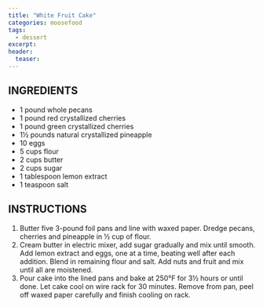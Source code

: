 ```yaml
---
title: "White Fruit Cake"
categories: moosefood
tags: 
  - dessert
excerpt: 
header:
  teaser: 
---
```


## INGREDIENTS
* 1 pound whole pecans
* 1 pound red crystallized cherries
* 1 pound green crystallized cherries
* 1½ pounds natural crystallized pineapple
* 10 eggs
* 5 cups flour
* 2 cups butter
* 2 cups sugar
* 1 tablespoon lemon extract
* 1 teaspoon salt

## INSTRUCTIONS
1. Butter five 3-pound foil pans and line with waxed paper. Dredge pecans, cherries and pineapple in ½ cup of flour.
2. Cream butter in electric mixer, add sugar gradually and mix until smooth. Add lemon extract and eggs, one at a time, beating well after each addition. Blend in remaining flour and salt. Add nuts and fruit and mix until all are moistened.
3. Pour cake into the lined pans and bake at 250°F for 3½ hours or until done. Let cake cool on wire rack for 30 minutes. Remove from pan, peel off waxed paper carefully and finish cooling on rack.
